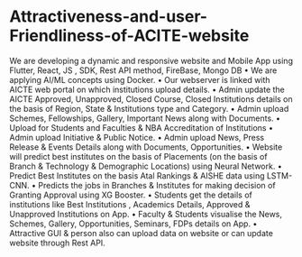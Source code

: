 # Attractiveness-and-user-Friendliness-of-ACITE-website
We are developing a dynamic and responsive website and Mobile App using Flutter, React, JS , SDK, Rest API 
method, FireBase, Mongo DB
• We are applying AI/ML concepts using Docker.
• Our webserver is linked with AICTE web portal on which institutions upload details.
• Admin update the AICTE Approved, Unapproved, Closed Course, Closed Institutions details on the 
basis of Region, State & Institutions type and Category.
• Admin upload Schemes, Fellowships, Gallery, Important News along with Documents.
• Upload for Students and Faculties & NBA Accreditation of Institutions
• Admin upload Initiative & Public Notice.
• Admin upload News, Press Release & Events Details along with Documents, Opportunities.
• Website will predict best institutes on the basis of Placements (on the basis of Branch & Technology & 
Demographic Locations) using Neural Network.
• Predict Best Institutes on the basis Atal Rankings & AISHE data using LSTM-CNN.
• Predicts the jobs in Branches & Institutes for making decision of Granting Approval using XG Booster.
• Students get the details of institutions like Best Institutions , Academics Details, Approved & 
Unapproved Institutions on App.
• Faculty & Students visualise the News, Schemes, Gallery, Opportunities, Seminars, FDPs details on App.
• Attractive GUI & person also can upload data on website or can update website through Rest API.
